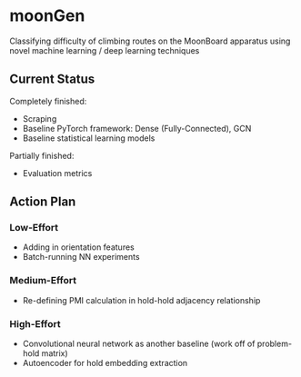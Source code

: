 # moonGen
Classifying difficulty of climbing routes on the MoonBoard apparatus using novel machine learning / deep learning techniques

## Current Status
Completely finished:
* Scraping
* Baseline PyTorch framework: Dense (Fully-Connected), GCN
* Baseline statistical learning models

Partially finished:
* Evaluation metrics

## Action Plan
### Low-Effort
* Adding in orientation features
* Batch-running NN experiments

### Medium-Effort
* Re-defining PMI calculation in hold-hold adjacency relationship

### High-Effort
* Convolutional neural network as another baseline (work off of problem-hold matrix)
* Autoencoder for hold embedding extraction
